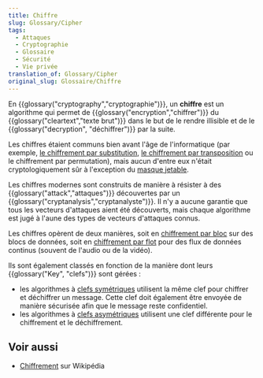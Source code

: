 ```yaml
---
title: Chiffre
slug: Glossary/Cipher
tags:
  - Attaques
  - Cryptographie
  - Glossaire
  - Sécurité
  - Vie privée
translation_of: Glossary/Cipher
original_slug: Glossaire/Chiffre
---
```


En {{glossary("cryptography","cryptographie")}}, un **chiffre** est un algorithme qui permet de {{glossary("encryption","chiffrer")}} du {{glossary("cleartext","texte brut")}} dans le but de le rendre illisible et de le {{glossary("decryption", "déchiffrer")}} par la suite.

Les chiffres étaient communs bien avant l'âge de l'informatique (par exemple, [le chiffrement par substitution](https://fr.wikipedia.org/wiki/Chiffrement_par_substitution), [le chiffrement par transposition](https://fr.wikipedia.org/wiki/Chiffrement_par_transposition) ou le chiffrement par permutation), mais aucun d'entre eux n'était cryptologiquement sûr à l'exception du [masque jetable](https://fr.wikipedia.org/wiki/Masque_jetable).

Les chiffres modernes sont construits de manière à résister à des {{glossary("attack","attaques")}} découvertes par un {{glossary("cryptanalysis","cryptanalyste")}}. Il n'y a aucune garantie que tous les vecteurs d'attaques aient été découverts, mais chaque algorithme est jugé à l'aune des types de vecteurs d'attaques connus.

Les chiffres opèrent de deux manières, soit en [chiffrement par bloc](https://fr.wikipedia.org/wiki/Chiffrement_par_bloc) sur des blocs de données, soit en [chiffrement par flot](https://fr.wikipedia.org/wiki/Chiffrement_de_flux) pour des flux de données continus (souvent de l'audio ou de la vidéo).

Ils sont également classés en fonction de la manière dont leurs {{glossary("Key", "clefs")}} sont gérées :

- les algorithmes à [clefs symétriques](https://fr.wikipedia.org/wiki/Cryptographie_symétrique) utilisent la même clef pour chiffrer et déchiffrer un message. Cette clef doit également être envoyée de manière sécurisée afin que le message reste confidentiel.
- les algorithmes à [clefs asymétriques](https://fr.wikipedia.org/wiki/Cryptographie_asymétrique) utilisent une clef différente pour le chiffrement et le déchiffrement.

## Voir aussi

- [Chiffrement](https://fr.wikipedia.org/wiki/Chiffrement) sur Wikipédia
